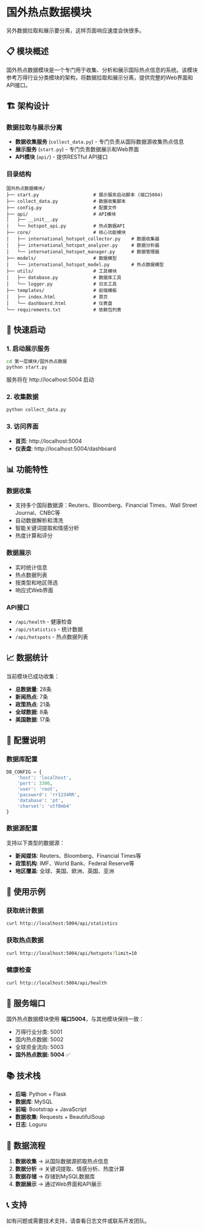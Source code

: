# 国外热点数据模块
另外数据拉取和展示要分离，这样页面响应速度会快很多。

## 📋 模块概述

国外热点数据模块是一个专门用于收集、分析和展示国际热点信息的系统。该模块参考万得行业分类模块的架构，将数据拉取和展示分离，提供完整的Web界面和API接口。

## 🏗️ 架构设计

### 数据拉取与展示分离

- **数据收集服务** (`collect_data.py`) - 专门负责从国际数据源收集热点信息
- **展示服务** (`start.py`) - 专门负责数据展示和Web界面
- **API模块** (`api/`) - 提供RESTful API接口

### 目录结构

```
国外热点数据模块/
├── start.py                    # 展示服务启动脚本 (端口5004)
├── collect_data.py             # 数据收集脚本
├── config.py                   # 配置文件
├── api/                        # API模块
│   ├── __init__.py
│   └── hotspot_api.py          # 热点数据API
├── core/                       # 核心功能模块
│   ├── international_hotspot_collector.py    # 数据收集器
│   ├── international_hotspot_analyzer.py     # 数据分析器
│   └── international_hotspot_manager.py      # 数据管理器
├── models/                     # 数据模型
│   └── international_hotspot_model.py        # 热点数据模型
├── utils/                      # 工具模块
│   ├── database.py             # 数据库工具
│   └── logger.py               # 日志工具
├── templates/                  # 前端模板
│   ├── index.html              # 首页
│   └── dashboard.html          # 仪表盘
└── requirements.txt            # 依赖包列表
```

## 🚀 快速启动

### 1. 启动展示服务

```bash
cd 第一层模块/国外热点数据
python start.py
```

服务将在 http://localhost:5004 启动

### 2. 收集数据

```bash
python collect_data.py
```

### 3. 访问界面

- **首页**: http://localhost:5004
- **仪表盘**: http://localhost:5004/dashboard

## 📊 功能特性

### 数据收集
- 支持多个国际数据源：Reuters、Bloomberg、Financial Times、Wall Street Journal、CNBC等
- 自动数据解析和清洗
- 智能关键词提取和情感分析
- 热度计算和评分

### 数据展示
- 实时统计信息
- 热点数据列表
- 按类型和地区筛选
- 响应式Web界面

### API接口
- `/api/health` - 健康检查
- `/api/statistics` - 统计数据
- `/api/hotspots` - 热点数据列表

## 📈 数据统计

当前模块已成功收集：
- **总数据量**: 28条
- **新闻热点**: 7条
- **政策热点**: 21条
- **全球数据**: 8条
- **美国数据**: 17条

## 🔧 配置说明

### 数据库配置
```python
DB_CONFIG = {
    'host': 'localhost',
    'port': 3306,
    'user': 'root',
    'password': 'rr1234RR',
    'database': 'pt',
    'charset': 'utf8mb4'
}
```

### 数据源配置
支持以下类型的数据源：
- **新闻媒体**: Reuters、Bloomberg、Financial Times等
- **政策机构**: IMF、World Bank、Federal Reserve等
- **地区覆盖**: 全球、美国、欧洲、英国、亚洲

## 📝 使用示例

### 获取统计数据
```bash
curl http://localhost:5004/api/statistics
```

### 获取热点数据
```bash
curl http://localhost:5004/api/hotspots?limit=10
```

### 健康检查
```bash
curl http://localhost:5004/api/health
```

## 🎯 服务端口

国外热点数据模块使用 **端口5004**，与其他模块保持一致：
- 万得行业分类: 5001
- 国内热点数据: 5002  
- 全球资金流向: 5003
- **国外热点数据: 5004** ✅

## 📚 技术栈

- **后端**: Python + Flask
- **数据库**: MySQL
- **前端**: Bootstrap + JavaScript
- **数据收集**: Requests + BeautifulSoup
- **日志**: Loguru

## 🔄 数据流程

1. **数据收集** → 从国际数据源抓取热点信息
2. **数据分析** → 关键词提取、情感分析、热度计算
3. **数据存储** → 存储到MySQL数据库
4. **数据展示** → 通过Web界面和API展示

## 📞 支持

如有问题或需要技术支持，请查看日志文件或联系开发团队。